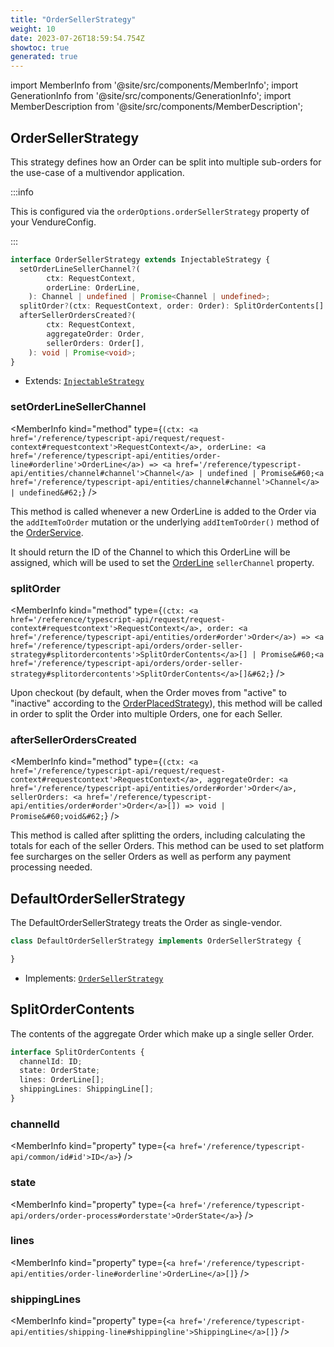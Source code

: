 ```yaml
---
title: "OrderSellerStrategy"
weight: 10
date: 2023-07-26T18:59:54.754Z
showtoc: true
generated: true
---
```

<!-- This file was generated from the Vendure source. Do not modify. Instead, re-run the "docs:build" script -->
import MemberInfo from '@site/src/components/MemberInfo';
import GenerationInfo from '@site/src/components/GenerationInfo';
import MemberDescription from '@site/src/components/MemberDescription';


## OrderSellerStrategy

<GenerationInfo sourceFile="packages/core/src/config/order/order-seller-strategy.ts" sourceLine="45" packageName="@vendure/core" since="2.0.0" />

This strategy defines how an Order can be split into multiple sub-orders for the use-case of
a multivendor application.

:::info

This is configured via the `orderOptions.orderSellerStrategy` property of
your VendureConfig.

:::

```ts title="Signature"
interface OrderSellerStrategy extends InjectableStrategy {
  setOrderLineSellerChannel?(
        ctx: RequestContext,
        orderLine: OrderLine,
    ): Channel | undefined | Promise<Channel | undefined>;
  splitOrder?(ctx: RequestContext, order: Order): SplitOrderContents[] | Promise<SplitOrderContents[]>;
  afterSellerOrdersCreated?(
        ctx: RequestContext,
        aggregateOrder: Order,
        sellerOrders: Order[],
    ): void | Promise<void>;
}
```
* Extends: <code><a href='/reference/typescript-api/common/injectable-strategy#injectablestrategy'>InjectableStrategy</a></code>



<div className="members-wrapper">

### setOrderLineSellerChannel

<MemberInfo kind="method" type={`(ctx: <a href='/reference/typescript-api/request/request-context#requestcontext'>RequestContext</a>, orderLine: <a href='/reference/typescript-api/entities/order-line#orderline'>OrderLine</a>) => <a href='/reference/typescript-api/entities/channel#channel'>Channel</a> | undefined | Promise&#60;<a href='/reference/typescript-api/entities/channel#channel'>Channel</a> | undefined&#62;`}   />

This method is called whenever a new OrderLine is added to the Order via the `addItemToOrder` mutation or the
underlying `addItemToOrder()` method of the <a href='/reference/typescript-api/services/order-service#orderservice'>OrderService</a>.

It should return the ID of the Channel to which this OrderLine will be assigned, which will be used to set the
<a href='/reference/typescript-api/entities/order-line#orderline'>OrderLine</a> `sellerChannel` property.
### splitOrder

<MemberInfo kind="method" type={`(ctx: <a href='/reference/typescript-api/request/request-context#requestcontext'>RequestContext</a>, order: <a href='/reference/typescript-api/entities/order#order'>Order</a>) => <a href='/reference/typescript-api/orders/order-seller-strategy#splitordercontents'>SplitOrderContents</a>[] | Promise&#60;<a href='/reference/typescript-api/orders/order-seller-strategy#splitordercontents'>SplitOrderContents</a>[]&#62;`}   />

Upon checkout (by default, when the Order moves from "active" to "inactive" according to the <a href='/reference/typescript-api/orders/order-placed-strategy#orderplacedstrategy'>OrderPlacedStrategy</a>),
this method will be called in order to split the Order into multiple Orders, one for each Seller.
### afterSellerOrdersCreated

<MemberInfo kind="method" type={`(ctx: <a href='/reference/typescript-api/request/request-context#requestcontext'>RequestContext</a>, aggregateOrder: <a href='/reference/typescript-api/entities/order#order'>Order</a>, sellerOrders: <a href='/reference/typescript-api/entities/order#order'>Order</a>[]) => void | Promise&#60;void&#62;`}   />

This method is called after splitting the orders, including calculating the totals for each of the seller Orders.
This method can be used to set platform fee surcharges on the seller Orders as well as perform any payment processing
needed.


</div>


## DefaultOrderSellerStrategy

<GenerationInfo sourceFile="packages/core/src/config/order/default-order-seller-strategy.ts" sourceLine="11" packageName="@vendure/core" since="2.0.0" />

The DefaultOrderSellerStrategy treats the Order as single-vendor.

```ts title="Signature"
class DefaultOrderSellerStrategy implements OrderSellerStrategy {

}
```
* Implements: <code><a href='/reference/typescript-api/orders/order-seller-strategy#ordersellerstrategy'>OrderSellerStrategy</a></code>




## SplitOrderContents

<GenerationInfo sourceFile="packages/core/src/config/order/order-seller-strategy.ts" sourceLine="21" packageName="@vendure/core" since="2.0.0" />

The contents of the aggregate Order which make up a single seller Order.

```ts title="Signature"
interface SplitOrderContents {
  channelId: ID;
  state: OrderState;
  lines: OrderLine[];
  shippingLines: ShippingLine[];
}
```

<div className="members-wrapper">

### channelId

<MemberInfo kind="property" type={`<a href='/reference/typescript-api/common/id#id'>ID</a>`}   />


### state

<MemberInfo kind="property" type={`<a href='/reference/typescript-api/orders/order-process#orderstate'>OrderState</a>`}   />


### lines

<MemberInfo kind="property" type={`<a href='/reference/typescript-api/entities/order-line#orderline'>OrderLine</a>[]`}   />


### shippingLines

<MemberInfo kind="property" type={`<a href='/reference/typescript-api/entities/shipping-line#shippingline'>ShippingLine</a>[]`}   />




</div>
